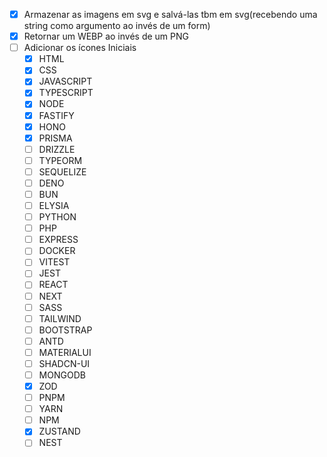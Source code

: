 - [x] Armazenar as imagens em svg e salvá-las tbm em svg(recebendo uma string como argumento ao invés de um form)
- [x] Retornar um WEBP ao invés de um PNG
- [ ] Adicionar os ícones Iniciais
  - [x] HTML
  - [x] CSS
  - [x] JAVASCRIPT
  - [x] TYPESCRIPT
  - [x] NODE
  - [x] FASTIFY
  - [x] HONO
  - [x] PRISMA
  - [ ] DRIZZLE
  - [ ] TYPEORM
  - [ ] SEQUELIZE
  - [ ] DENO
  - [ ] BUN
  - [ ] ELYSIA
  - [ ] PYTHON
  - [ ] PHP
  - [ ] EXPRESS
  - [ ] DOCKER
  - [ ] VITEST
  - [ ] JEST
  - [ ] REACT
  - [ ] NEXT
  - [ ] SASS
  - [ ] TAILWIND
  - [ ] BOOTSTRAP
  - [ ] ANTD
  - [ ] MATERIALUI
  - [ ] SHADCN-UI
  - [ ] MONGODB
  - [x] ZOD
  - [ ] PNPM
  - [ ] YARN
  - [ ] NPM
  - [x] ZUSTAND
  - [ ] NEST
